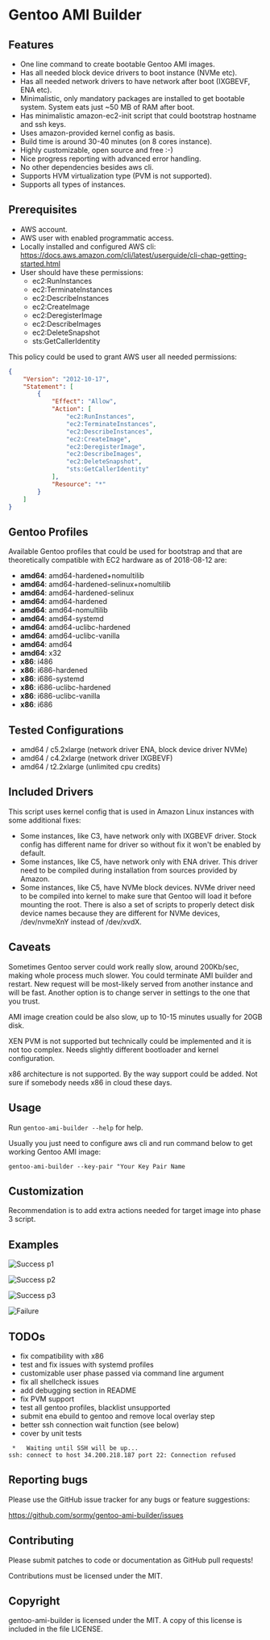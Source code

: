 # Gentoo AMI Builder

## Features

- One line command to create bootable Gentoo AMI images.
- Has all needed block device drivers to boot instance (NVMe etc).
- Has all needed network drivers to have network after boot (IXGBEVF, ENA etc).
- Minimalistic, only mandatory packages are installed to get bootable system.
  System eats just ~50 MB of RAM after boot.
- Has minimalistic amazon-ec2-init script that could bootstrap hostname and ssh keys.
- Uses amazon-provided kernel config as basis.
- Build time is around 30-40 minutes (on 8 cores instance).
- Highly customizable, open source and free :-)
- Nice progress reporting with advanced error handling.
- No other dependencies besides aws cli.
- Supports HVM virtualization type (PVM is not supported).
- Supports all types of instances.

## Prerequisites

- AWS account.
- AWS user with enabled programmatic access.
- Locally installed and configured AWS cli:
  <https://docs.aws.amazon.com/cli/latest/userguide/cli-chap-getting-started.html>
- User should have these permissions:
  - ec2:RunInstances
  - ec2:TerminateInstances
  - ec2:DescribeInstances
  - ec2:CreateImage
  - ec2:DeregisterImage
  - ec2:DescribeImages
  - ec2:DeleteSnapshot
  - sts:GetCallerIdentity

This policy could be used to grant AWS user all needed permissions:

```json
{
    "Version": "2012-10-17",
    "Statement": [
        {
            "Effect": "Allow",
            "Action": [
                "ec2:RunInstances",
                "ec2:TerminateInstances",
                "ec2:DescribeInstances",
                "ec2:CreateImage",
                "ec2:DeregisterImage",
                "ec2:DescribeImages",
                "ec2:DeleteSnapshot",
                "sts:GetCallerIdentity"
            ],
            "Resource": "*"
        }
    ]
}
```

## Gentoo Profiles

Available Gentoo profiles that could be used for bootstrap and that are
theoretically compatible with EC2 hardware as of 2018-08-12 are:

- **amd64**: amd64-hardened+nomultilib
- **amd64**: amd64-hardened-selinux+nomultilib
- **amd64**: amd64-hardened-selinux
- **amd64**: amd64-hardened
- **amd64**: amd64-nomultilib
- **amd64**: amd64-systemd
- **amd64**: amd64-uclibc-hardened
- **amd64**: amd64-uclibc-vanilla
- **amd64**: amd64
- **amd64**: x32
- **x86**: i486
- **x86**: i686-hardened
- **x86**: i686-systemd
- **x86**: i686-uclibc-hardened
- **x86**: i686-uclibc-vanilla
- **x86**: i686

## Tested Configurations

- amd64 / c5.2xlarge (network driver ENA, block device driver NVMe)
- amd64 / c4.2xlarge (network driver IXGBEVF)
- amd64 / t2.2xlarge (unlimited cpu credits)

## Included Drivers

This script uses kernel config that is used in Amazon Linux instances with some
additional fixes:

- Some instances, like C3, have network only with IXGBEVF driver. Stock config
  has different name for driver so without fix it won't be enabled by default.
- Some instances, like C5, have network only with ENA driver. This driver need
  to be compiled during installation from sources provided by Amazon.
- Some instances, like C5, have NVMe block devices. NVMe driver need to be
  compiled into kernel to make sure that Gentoo will load it before mounting
  the root. There is also a set of scripts to properly detect disk device names
  because they are different for NVMe devices, /dev/nvmeXnY instead of /dev/xvdX.

## Caveats

Sometimes Gentoo server could work really slow, around 200Kb/sec, making whole
process much slower. You could terminate AMI builder and restart. New request
will be most-likely served from another instance and will be fast. Another
option is to change server in settings to the one that you trust.

AMI image creation could be also slow, up to 10-15 minutes usually for 20GB disk.

XEN PVM is not supported but technically could be implemented and it is not too
complex. Needs slightly different bootloader and kernel configuration.

x86 architecture is not supported. By the way support could be added. Not sure
if somebody needs x86 in cloud these days.

## Usage

Run `gentoo-ami-builder --help` for help.

Usually you just need to configure aws cli and run command below to get working
Gentoo AMI image:

```shell
gentoo-ami-builder --key-pair "Your Key Pair Name
```

## Customization

Recommendation is to add extra actions needed for target image into phase 3 script.

## Examples

![Success p1](/screenshots/gentoo-amd64-c5-p1.png?raw=true)

![Success p2](/screenshots/gentoo-amd64-c5-p2.png?raw=true)

![Success p3](/screenshots/gentoo-amd64-c5-p3.png?raw=true)

![Failure](/screenshots/gentoo-x86-genkernel-error.png?raw=true)

## TODOs

- fix compatibility with x86
- test and fix issues with systemd profiles
- customizable user phase passed via command line argument
- fix all shellcheck issues
- add debugging section in README
- fix PVM support
- test all gentoo profiles, blacklist unsupported
- submit ena ebuild to gentoo and remove local overlay step
- better ssh connection wait function (see below)
- cover by unit tests

```shell
 *   Waiting until SSH will be up...
ssh: connect to host 34.200.218.187 port 22: Connection refused
```

## Reporting bugs

Please use the GitHub issue tracker for any bugs or feature suggestions:

<https://github.com/sormy/gentoo-ami-builder/issues>

## Contributing

Please submit patches to code or documentation as GitHub pull requests!

Contributions must be licensed under the MIT.

## Copyright

gentoo-ami-builder is licensed under the MIT. A copy of this license is included in the file LICENSE.
